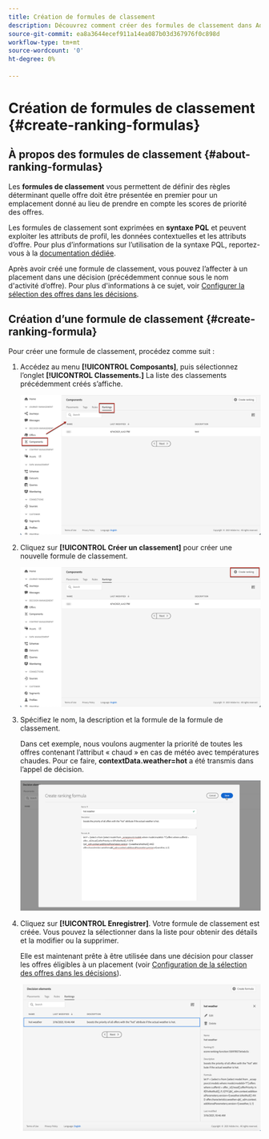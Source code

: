 ```yaml
---
title: Création de formules de classement
description: Découvrez comment créer des formules de classement dans Adobe Experience Platform.
source-git-commit: ea8a3644ecef911a14ea087b03d367976f0c898d
workflow-type: tm+mt
source-wordcount: '0'
ht-degree: 0%

---
```


# Création de formules de classement {#create-ranking-formulas}

## À propos des formules de classement {#about-ranking-formulas}

Les **formules de classement** vous permettent de définir des règles déterminant quelle offre doit être présentée en premier pour un emplacement donné au lieu de prendre en compte les scores de priorité des offres.

Les formules de classement sont exprimées en **syntaxe PQL** et peuvent exploiter les attributs de profil, les données contextuelles et les attributs d’offre. Pour plus d’informations sur l’utilisation de la syntaxe PQL, reportez-vous à la [documentation dédiée](https://experienceleague.adobe.com/docs/experience-platform/segmentation/pql/overview.html?lang=fr).

Après avoir créé une formule de classement, vous pouvez l’affecter à un placement dans une décision (précédemment connue sous le nom d&#39;activité d’offre). Pour plus d&#39;informations à ce sujet, voir [Configurer la sélection des offres dans les décisions](../offer-activities/configure-offer-selection.md).

## Création d’une formule de classement {#create-ranking-formula}

Pour créer une formule de classement, procédez comme suit :

1. Accédez au menu **[!UICONTROL Composants]**, puis sélectionnez l’onglet **[!UICONTROL Classements.]** La liste des classements précédemment créés s’affiche.

   ![](../../assets/rankings-list.png)

1. Cliquez sur **[!UICONTROL Créer un classement]** pour créer une nouvelle formule de classement.

   ![](../../assets/ranking-create-formula.png)

1. Spécifiez le nom, la description et la formule de la formule de classement.

   Dans cet exemple, nous voulons augmenter la priorité de toutes les offres contenant l’attribut « chaud » en cas de météo avec températures chaudes. Pour ce faire, **contextData.weather=hot** a été transmis dans l’appel de décision.

   ![](../../assets/ranking-syntax.png)

1. Cliquez sur **[!UICONTROL Enregistrer]**. Votre formule de classement est créée. Vous pouvez la sélectionner dans la liste pour obtenir des détails et la modifier ou la supprimer.

   Elle est maintenant prête à être utilisée dans une décision pour classer les offres éligibles à un placement (voir [Configuration de la sélection des offres dans les décisions](../offer-activities/configure-offer-selection.md)).

   ![](../../assets/ranking-formula-created.png)
